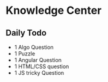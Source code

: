 # Knowledge Center

## Daily Todo
- 1 Algo Question
- 1 Puzzle
- 1 Angular Question
- 1 HTML/CSS question
- 1 JS tricky Question
